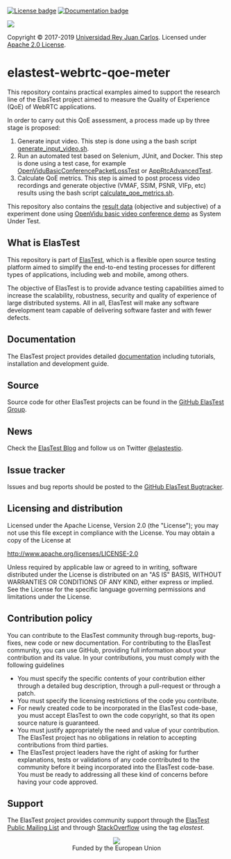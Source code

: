 [![License badge](https://img.shields.io/badge/license-Apache2-green.svg)](http://www.apache.org/licenses/LICENSE-2.0)
[![Documentation badge](https://img.shields.io/badge/docs-latest-brightgreen.svg)](http://elastest.io/docs/)

[![][ElasTest Logo]][ElasTest]

Copyright © 2017-2019 [Universidad Rey Juan Carlos]. Licensed under
[Apache 2.0 License].

elastest-webrtc-qoe-meter
=========================

This repository contains practical examples aimed to support the research line of
the ElasTest project aimed to measure the Quality of Experience (QoE) of WebRTC
applications.

In order to carry out this QoE assessment, a process made up by three stage is proposed:

1. Generate input video. This step is done using a the bash script [generate_input_video.sh].
2. Run an automated test based on Selenium, JUnit, and Docker. This step is done using a test case, for example [OpenViduBasicConferencePacketLossTest] or [AppRtcAdvancedTest].
3. Calculate QoE metrics. This step is aimed to post process video recordings and generate objective (VMAF, SSIM, PSNR, VIFp, etc) results using the bash script [calculate_qoe_metrics.sh].

This repository also contains the [result data] (objective and subjective) of a experiment done using [OpenVidu basic video conference demo] as System Under Test.


What is ElasTest
-----------------

This repository is part of [ElasTest], which is a flexible open source testing
platform aimed to simplify the end-to-end testing processes for different types
of applications, including web and mobile, among others.

The objective of ElasTest is to provide advance testing capabilities aimed to
increase the scalability, robustness, security and quality of experience of
large distributed systems. All in all, ElasTest will make any software
development team capable of delivering software faster and with fewer defects.

Documentation
-------------

The ElasTest project provides detailed [documentation][ElasTest Doc] including
tutorials, installation and development guide.

Source
------

Source code for other ElasTest projects can be found in the [GitHub ElasTest
Group].

News
----

Check the [ElasTest Blog] and follow us on Twitter [@elastestio][ElasTest Twitter].

Issue tracker
-------------

Issues and bug reports should be posted to the [GitHub ElasTest Bugtracker].

Licensing and distribution
--------------------------

Licensed under the Apache License, Version 2.0 (the "License");
you may not use this file except in compliance with the License.
You may obtain a copy of the License at

  http://www.apache.org/licenses/LICENSE-2.0

Unless required by applicable law or agreed to in writing, software
distributed under the License is distributed on an "AS IS" BASIS,
WITHOUT WARRANTIES OR CONDITIONS OF ANY KIND, either express or implied.
See the License for the specific language governing permissions and
limitations under the License.

Contribution policy
-------------------

You can contribute to the ElasTest community through bug-reports, bug-fixes,
new code or new documentation. For contributing to the ElasTest community,
you can use GitHub, providing full information about your contribution and its
value. In your contributions, you must comply with the following guidelines

* You must specify the specific contents of your contribution either through a
  detailed bug description, through a pull-request or through a patch.
* You must specify the licensing restrictions of the code you contribute.
* For newly created code to be incorporated in the ElasTest code-base, you
  must accept ElasTest to own the code copyright, so that its open source
  nature is guaranteed.
* You must justify appropriately the need and value of your contribution. The
  ElasTest project has no obligations in relation to accepting contributions
  from third parties.
* The ElasTest project leaders have the right of asking for further
  explanations, tests or validations of any code contributed to the community
  before it being incorporated into the ElasTest code-base. You must be ready
  to addressing all these kind of concerns before having your code approved.

Support
-------

The ElasTest project provides community support through the [ElasTest Public
Mailing List] and through [StackOverflow] using the tag *elastest*.


<p align="center">
  <img src="http://elastest.io/images/logos_elastest/ue_logo-small.png"><br>
  Funded by the European Union
</p>

[Apache 2.0 License]: http://www.apache.org/licenses/LICENSE-2.0
[ElasTest]: http://elastest.io/
[ElasTest Blog]: http://elastest.io/blog/
[ElasTest Doc]: http://elastest.io/docs/
[ElasTest Logo]: http://elastest.io/images/logos_elastest/elastest-logo-gray-small.png
[ElasTest Public Mailing List]: https://groups.google.com/forum/#!forum/elastest-users
[ElasTest Twitter]: https://twitter.com/elastestio
[GitHub ElasTest Group]: https://github.com/elastest
[GitHub ElasTest Bugtracker]: https://github.com/elastest/bugtracker
[StackOverflow]: http://stackoverflow.com/questions/tagged/elastest
[Universidad Rey Juan Carlos]: https://www.urjc.es/
[generate_input_video.sh]: https://github.com/elastest/elastest-webrtc-qoe-meter/blob/master/scripts/generate_input_video.sh
[OpenViduBasicConferencePacketLossTest]: https://github.com/elastest/elastest-webrtc-qoe-meter/blob/master/src/test/java/io/elastest/webrtc/qoe/openvidu/OpenViduBasicConferencePacketLossTest.java
[AppRtcAdvancedTest]: https://github.com/elastest/elastest-webrtc-qoe-meter/blob/master/src/test/java/io/elastest/webrtc/qoe/apprtc/AppRtcAdvancedTest.java
[calculate_qoe_metrics.sh]: https://github.com/elastest/elastest-webrtc-qoe-meter/blob/master/scripts/calculate_qoe_metrics.sh
[OpenVidu basic video conference demo]: https://demos.openvidu.io/basic-videoconference/
[result data]: https://github.com/elastest/elastest-webrtc-qoe-meter/tree/master/data
